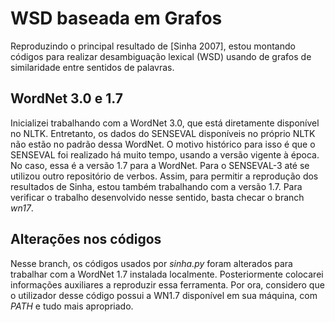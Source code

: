 # WSD baseada em Grafos

Reproduzindo o principal resultado de [Sinha 2007], estou montando códigos para realizar desambiguação lexical (WSD) usando de grafos de similaridade entre sentidos de palavras.

## WordNet 3.0 e 1.7

Inicializei trabalhando com a WordNet 3.0, que está diretamente disponível no NLTK.
Entretanto, os dados do SENSEVAL disponíveis no próprio NLTK não estão no padrão dessa WordNet.
O motivo histórico para isso é que o SENSEVAL foi realizado há muito tempo, usando a versão vigente à época.
No caso, essa é a versão 1.7 para a WordNet. Para o SENSEVAL-3 até se utilizou outro repositório de verbos.
Assim, para permitir a reprodução dos resultados de Sinha, estou também trabalhando com a versão 1.7.
Para verificar o trabalho desenvolvido nesse sentido, basta checar o branch _wn17_.

## Alterações nos códigos

Nesse branch, os códigos usados por _sinha.py_ foram alterados para trabalhar com a WordNet 1.7 instalada localmente.
Posteriormente colocarei informações auxiliares a reproduzir essa ferramenta. Por ora, considero que o utilizador desse código possui a WN1.7 disponível em sua máquina, com _PATH_ e tudo mais apropriado.
